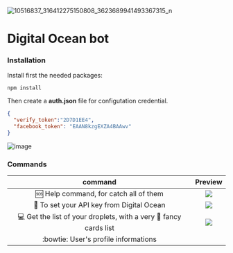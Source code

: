 ![10516837_316412275150808_3623689941493367315_n](https://cloud.githubusercontent.com/assets/3276768/16326847/d1d6eb34-39fc-11e6-8efc-78bee6e90150.png)

# Digital Ocean bot

### Installation

Install first the needed packages:
```
npm install
```

Then create a **auth.json** file for configutation credential.

```json
{
  "verify_token":"2D7D1EE4",
  "facebook_token": "EAAN8kzgEXZA4BAAwv"
}
```

![image](https://cloud.githubusercontent.com/assets/3276768/16327874/b1a97912-3a06-11e6-8ee1-0258cceb011c.png)

### Commands

command             |  Preview
:-------------------------:|:-------------------------:
:sos: Help command, for catch all of them  | ![](https://cloud.githubusercontent.com/assets/3276768/16328312/863d8dea-3a0b-11e6-8eb5-25ba43e6e37f.png)
:key: To set your API key from Digital Ocean | ![](https://cloud.githubusercontent.com/assets/3276768/16328342/c4eb464a-3a0b-11e6-9657-a42fa4d11be3.png)
:computer: Get the list of your droplets, with a very :stars: fancy cards list |  ![](https://cloud.githubusercontent.com/assets/3276768/16328239/d6e5daa0-3a0a-11e6-985c-44ea4a64f7bf.png)
:bowtie: User's profile informations |


